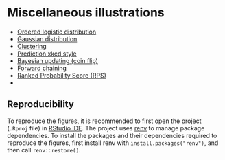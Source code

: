 # Miscellaneous illustrations

- [Ordered logistic distribution](ordered_logistic.R)
- [Gaussian distribution](gaussian.R)
- [Clustering](clustering.R)
- [Prediction xkcd style](prediction_xkcd.R)
- [Bayesian updating (coin flip)](bayesian_coin.R)
- [Forward chaining](forward_chaining.R)
- [Ranked Probability Score (RPS)](RPS.R)
- 

## Reproducibility

To reproduce the figures, it is recommended to first open the project (`.Rproj` file) in [RStudio IDE](https://www.rstudio.com/products/rstudio/).
The project uses [renv](https://rstudio.github.io/renv/index.html) to manage package dependencies.
To install the packages and their dependencies required to reproduce the figures, first install renv with `install.packages("renv")`, and then call `renv::restore()`.
